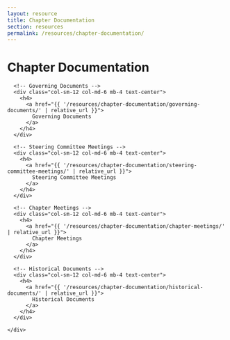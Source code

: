 ```yaml
---
layout: resource
title: Chapter Documentation
section: resources
permalink: /resources/chapter-documentation/
---
```


# Chapter Documentation  

<div class="row justify-content-center align-items-start">

      <!-- Governing Documents -->
      <div class="col-sm-12 col-md-6 mb-4 text-center">
        <h4>
          <a href="{{ '/resources/chapter-documentation/governing-documents/' | relative_url }}">
            Governing Documents
          </a>
        </h4>
      </div>

      <!-- Steering Committee Meetings -->
      <div class="col-sm-12 col-md-6 mb-4 text-center">
        <h4>
          <a href="{{ '/resources/chapter-documentation/steering-committee-meetings/' | relative_url }}">
            Steering Committee Meetings
          </a>
        </h4>
      </div>

      <!-- Chapter Meetings -->
      <div class="col-sm-12 col-md-6 mb-4 text-center">
        <h4>
          <a href="{{ '/resources/chapter-documentation/chapter-meetings/' | relative_url }}">
            Chapter Meetings
          </a>
        </h4>
      </div>

      <!-- Historical Documents -->
      <div class="col-sm-12 col-md-6 mb-4 text-center">
        <h4>
          <a href="{{ '/resources/chapter-documentation/historical-documents/' | relative_url }}">
            Historical Documents
          </a>
        </h4>
      </div>

    </div>
</div>

